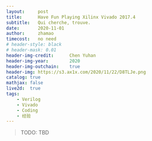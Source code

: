 ```yaml
---
layout:     post
title:      Have Fun Playing Xilinx Vivado 2017.4
subtitle:   Qui cherche, trouve.
date:       2020-11-01
author:     zhamao
timecost:   no need
# header-style: black
# header-mask: 0.01
header-img-credit:      Chen Yuhan
header-img-year:        2020
header-img-outchain:    true
header-img: https://s3.ax1x.com/2020/11/22/D8TLJe.png
catalog: true
mathjax: false
live2d:  true
tags:
    - Verilog
    - Vivado
    - Coding
    - 经验
---
```


>TODO: TBD
